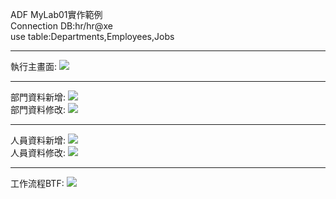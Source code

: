 ADF MyLab01實作範例<br>
Connection DB:hr/hr@xe<br>
use table:Departments,Employees,Jobs<br>

----------
執行主畫面:
![](https://lh3.googleusercontent.com/wnph4p53EbwgRRjrkOjjE_SAsE8nDt1Gb1ogSvk3Iez4PQbMwEfRIOXIhOp6DApFp5RGPz4Pb2ZMHIuxiukQq0-G3YuQFF8RL5YDpTzsJo6J8jV4s9RMKDWv2SxDRQs9H777VD_aWFB1cjZqFVRu6-VhiIrPYg3AUrrfCZsDoUgifl_ToxGrDyUZgMonoJBhv9JX9ULlq_u-TnLmCH8X8oysb3bstM4BcMQtNWZJOkpoDNpfMM3fAN8vmo_gbX9LSG7wMDTHswlT8fnD_rliej0O1ZTlw5IS83QlaPRxb930z6ewF1t_Wbj4fFm0PoADwUFtroFXd-i8TsKWXzP2XzLhaxCbEYvxHh9n8oCKSZ6hKOcyKDzt5KLMdbO47BR9KVO0UI6sPyqNVAyDjGWcxi9_IGPd27kjHA4cSQK7d9465U_aU3YkQYLK5iA9JkpGqFU7v8UMBsSShPn-dkG6Ti7k-w6eJpLGd5NSxDQIUBRKPHuIgA2Mrw-yBCHO1XY4IhrGC7Y-OVrIT_u-ZkMmNUPi6MWpqQXnyt-Nxt6fEdU76ZEU0EO61AQWd9hR73ojeT0-SUZQnK1R3cu77SdwvbCk8JXE_-Zl-OSCzAcODMOXBW_jCOsFpnIFfHQv-5Mc-i_Q-WoaEwLMlK73Rxp3vIpzEPMP7Pc0hFkXGLJ6zd-upBjzni6ER84wrGFy3Cagc1E7WmYSaaCokuKeaY4rfX9lA1W6p7R7OrG7pEwyFzL35Fc=w1177-h533-no)

----------
部門資料新增:
![](https://lh3.googleusercontent.com/a16QcexWMDyyUggHFowevTFf9_Gs-9yhSwcaw5vkQxPf407lmFpwo2I1048k8uU7-S7dgn2XfpE9DGR0x9HyWnVZu0fLbiGLk51UJ-xivxBwJoZb-AL-sjgiavMzCRWNKf78-QmQzSFG9sNCCjWTn9u3zgBjz8Quyic9PqTPNS5wRLtLSNKZwiENEiHxLnv_qai2ubi9PE-E0uffFi_7JggsMKZha_Mz1ZcCDbZWwy7ZrUJmBJ47MLPpeiwH3gPsgRvEB-hW2wV1xYM18ICWGA2wqYQEJLj81719LteIu6lQGoXfL4DoB6v9Pm5UVGTKKlyzOScitGe_CR7tKH0jX4fvvz31MiL2U415WHnOIK43oGwfGhoBaWwexmpS9An6VNJTmlmyCYWB2XfiBaKKl3x2uH6sBLsttFQzcFPLrjLeo75qEQCOle0XAtd8ZfUwQyx4eO2gP5miv8NOEw5sCmLAmwlWonQgxyrkTFNCPPt1P-omaQ8CfUVVAejHpxLghUeMwnH8fwbZwhtOW0-peCZ6aGerNJGUIa_YxPd5H62O3mP7Fe1WcmkB3uAQ2UbbOCuh6s9VFo_rMH7hGYUr0_sUJmLUxJYbz01B24sWzmtvQo7_rHz3h4msE1EIkwpNv_CRNo8Pt8BNkf02fLFU7DR08XZB37FGU9qubZoP2caJI7DgfCfhz6lH2I9oztCCnmt-mj517zv1mhbi6CXVU3Wf9yVJJdOvz5pKGl7gFNiSP14=w961-h189-no)<br>
部門資料修改:
![](https://lh3.googleusercontent.com/xWn7dMolPu_Ruirzt_jv9ZIkXFIwBZdGskeK6iISbPtxJJGzcOOLAr43QVWYscHGBpTnMYVK4_8bEktszYqcxrA1dyViQHFvpJJKjjoNmq-wS_euzsr1Xo9ai26bsyPPru9OskEKC40NMZ61dVXcp4uzdgGUshEETUzu8bh4aV3lV0hKnCGhTy91xz6UDZHSix6z67G7Z3PMgnqRIB82VFMDfZmBWPhsuzPfVQv7lPThWmqqQriFLU7SyjC10RXvc56rad0uVlWWtbx0kr7tOeRhauj1ZenGDf0HmCOECbUb1wwZS-yy54SRo4zWAiVpcIIc-jn_qJCDMw3Kh2j4KQ7UrhTDsN7MM72JKBbWU6NbStdhLp8yXUuSdSwnRPiMLOXqeLkDf06KSUu7ilfLt7BJ8867aB0DrNy88nCS1xEnj9F6B7dSCHAPULZmj-6aS1GqrmBAelr-R-w360Dl5k5kXHG0vnmNZL30WIJNTCbrY-byEt73KJ9CmFhx3R3qJ1JxjaHsaGerMszPwwNFkhULeXUvfIY1bdvbd6_6afdOHlwwwQX0-l9Y7TFCV_a2bBmpx81yBXvYHfgwR-6ez2J2r1n4ByTQaov5fpf0QbPQsbgWztLV-AHBgbMvV-ybuj2QpDctH82pCahbr46fGmeIPlOXGuje8C6Qx1G8PkfqIfBg_QuQ1hutUXSW94Ylm5M4IEOsJ9CuCOhfwrIbnwGSK8XjbJXb0nzRewW_IeeD_hI=w961-h189-no)

----------
人員資料新增:
![](https://lh3.googleusercontent.com/IFq-wFrseRffS9w5CdepcJb6eOK5xZv9X-MsjZgxMEr0-l3ADReyOpOBBszgxzvgsn8iOJDJxULD_mFHMyiJL7uoZQMZ1hx6v0ZHYfRzCckh6ANPwsLaBMOtywD0B-YlL3QiLGE1hs1ljVZSSQPeK0Vf6YaGcYZ7z6kF2pj1VSF2ny6hY6EdlRXnYup5G8FRGpURkE3Eh_mIl0UqFpgXdJLrIxYGYsfAibaOrP_IhVbNoDWgVCGpoWy90Yqqu50fvciD8yhiCVLWO4cuRfaC5Yzuh-6eZRcsEJDbx2SHy8p8O37BJrbT38p1z-g2b_rGvkbIakGX-HhukpTrGx5a0BhIOUlyzeGzw4nz4_OSbBlIXepZ8L9JB6VGKfXQ0X7afFvKtdF0ncRhKg9LnmyQkdm_IHpdTbyi6HL9aBd0pvuVCh5b5cIVHK0iav-pbqCDlApr5MKr6WYdimtm_vABRO5WIV6CA1VribeT87eZ8hqOs3KrXvxusz7nFMhYShhqj8v_VVEqLSr_7qWGSRrJiy8cwQtrWrksYPq-kz0rXfgyWpKi9BC6sRfBWXTKuiGPKELUi7kKKuMjdWqOXaB0lyb_QkL_BAqPuKAwvK3XHL2vtBQ2dqhfDciqt0oRDGXbM0IvU0mHVTpgsDfwqN_6nPRoDwYswj0nzU8pnYS1AN2IRM-6Jl3ZrOBnaeuT3K4lNDraiP87vKXo5f6Fp_Knna-2pwZdXoEImPUG_lVdORuR1as=w969-h398-no)<br>
人員資料修改:
![](https://lh3.googleusercontent.com/sn52zQwobiDXO9q-2HZcNBB2-y_3i2iqoBFch_zzpsnAQF6_1mmTtD6tuQ3ds4Qe8GhPEF0WVEozylnh6eQHwUR9YawDRtKFCuQzdNuSil_n30Yp6pklmcVLw9qvFp9ka0su361DocdeMyOd3OFG-Bnyz4wRS9gUNjhlM67hb5BSA3hIl-a6HM5Y1-dWR9_wrJqP8eSpP3ystKPCtk3n1TxIYg1neLh5zzd_9yoL2nciNV7irsXiVwFWWsV-RZOE0yS5TxiD0IA_0D9TRRgY-k28rdxR6Jqd_Shz7-fr-BqN8uyR2qPwtfhYIPjtreQ4at8hzxJNbVOyETsvzBm4P6uNqJ4Iwi8wXhV4LkMk_QQxuWCwGvWISsEucnHA-ICRTXOq9sZHbG9N7pXHRd9dar6qyaQugmVt0qPIpmCIpAlm5WuwQ3SCSBhq5hRjND2MW1-TEcqyuGdcp0_aFWqNrHD5Ou407PCGr0oLkK7hjaaC5ZVYCDtjb8EeGKhGnIgaQ2fPQg1BMk9OyVvSAEitO6hIH8vW_TmwAfo9MXOwMXIh5565fpxK9-GQMeS1WJkfSLwc70TsxEVsxKdd-GigY9kvZvNjdSRtukHRS18xh0JMro4atM1IqhYi752rubrks8eG_It6ZG7I66TDNMmB_a5EwnHT-3pUw1rd9X6GIa3_zMDYZT8MnJXYoVwGgozVdlVW2yE4142LJ-ykRzeSNkrlIh3SERuB7xNsUwDoG0mqmwA=w969-h398-no)

----------
工作流程BTF:
![](https://lh3.googleusercontent.com/IVimtwwuopCYVq5sqnbeQDbpEbrvDMlDMZCDbRxa2poatP5gcp444NOoEpsUslhd6UcEa-d0I0yudKBM5fCw2TM7RAKBFQM2szJHxI3I-OQp3cUfJr8QBqdRGbhVAo-rHpNr0Z494wAeFU-a4Ly6UZd-qCf_JlffbdkOssHEyMPoa684jpc_RXpM89pGNQYueVvUEa6o4ocyObVMadyXj-8a6O4n0H1vbW5bl6YZW6yrFO3hbbYrtz2kwcjutlkzMt1NXTvjuTz_AehUHGtZVkd-kwWmXPrkMfNA__I9auZqqVJ0iYrXf4t9tPl_Ojh7o9nPUGc1FZRtr6zrMaqoXD0JBIm43-x_PLNk27YpU5kNc6MaMDJVHw0LC8hZePxmwIaBdYxXUSpQae4-mUtE0Oyu7uQJYC7Y9dfyM-AXNAdBwRkcnxyJ37pIIwNiUQL3bTfltcq5jL92rvC4ZhTOfnfjhI8PH0Ev2ngJ_VwM8-RV1gJhkoYeT9WLTBe7L2gOIxisipOQnFWfqbh1I-SLuZT6Ls9p7dFLmMBz0pa0XmAxkdrJCjfI0GPkbsZcVSgrgBUGa1a3lPztQ3h5cLNW_BrifwYBuwpYiKD6nvauNy_ugKzDv8qq4xUfk0x1TYHDoW-IMH2K4-YUAVniHFcVrwTf54QJgj51_TbmNhp5yk5OxapbjmE9y4b-LHPSDxmD7Vj1w7NU4NB3CxU-4p5kHXcXJUPoy_9KgjXIrBQ1-6dtRWg=w376-h540-no)
